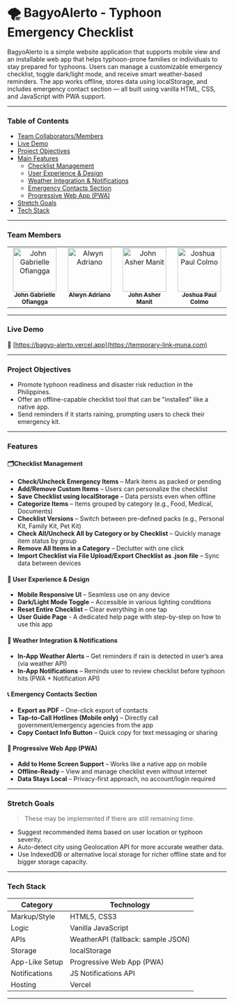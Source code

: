 # 🌪️ BagyoAlerto - Typhoon Emergency Checklist

BagyoAlerto is a simple website application that supports mobile view and an installable web app that helps typhoon-prone families or individuals to stay prepared for typhoons. Users can manage a customizable emergency checklist, toggle dark/light mode, and receive smart weather-based reminders. The app works offline, stores data using localStorage, and includes emergency contact section — all built using vanilla HTML, CSS, and JavaScript with PWA support.

---

### Table of Contents

- [Team Collaborators/Members](#team-members)
- [Live Demo](#live-demo)
- [Project Objectives](#project-objectives)
- [Main Features](#features)
  - [Checklist Management](#features)
  - [User Experience & Design](#features)
  - [Weather Integration & Notifications](#features)
  - [Emergency Contacts Section](#features)
  - [Progressive Web App (PWA)](#features)
- [Stretch Goals](#stretch-goals)
- [Tech Stack](#tech-stack)

---

### Team Members
<table>
  <tbody>
    <tr>
      <td align="center" valign="top" width="14.28%">
        <a href="https://github.com/GABlane">
          <img src="https://avatars.githubusercontent.com/u/154031355?v=4" width="100px;" alt="John Gabrielle Ofiangga"/>
          <br/>
          <sub>
          <b>
            John Gabrielle Ofiangga
          </b>
          </sub>
        </a>
      <td align="center" valign="top" width="14.28%">
        <a href="https://github.com/sis0n">
          <img src="https://avatars.githubusercontent.com/u/149801329?v=4" width="100px;" alt="Alwyn Adriano"/>
          <br/>
          <sub>
          <b>
            Alwyn Adriano
          </b>
          </sub>
        </a>
      </td>
      <td align="center" valign="top" width="14.28%">
        <a href="https://github.com/99lash">
          <img src="https://avatars.githubusercontent.com/u/124173983?v=4" width="100px;" alt="John Asher Manit"/>
          <br/>
          <sub>
          <b>
            John Asher Manit
          </b>
          </sub>
        </a>
      </td>
      <td align="center" valign="top" width="14.28%">
        <a href="https://github.com/merikh2004">
          <img src="https://avatars.githubusercontent.com/u/147936249?v=4" width="100px;" alt="Joshua Paul Colmo"/>
          <br/>
          <sub>
          <b>
            Joshua Paul Colmo
          </b>
          </sub>
        </a>
      </td>
    </tr>
  </tbody>
</table>

---

### Live Demo

🔗 [https://bagyo-alerto.vercel.app](https://temporary-link-muna.com)

---

### Project Objectives

- Promote typhoon readiness and disaster risk reduction in the Philippines.
- Offer an offline-capable checklist tool that can be "installed" like a native app.
- Send reminders if it starts raining, prompting users to check their emergency kit.

---

### Features

#### 🗂️Checklist Management
- **Check/Uncheck Emergency Items** – Mark items as packed or pending
- **Add/Remove Custom Items** – Users can personalize the checklist
- **Save Checklist using localStorage** – Data persists even when offline
- **Categorize Items** – Items grouped by category (e.g., Food, Medical, Documents)
- **Checklist Versions** – Switch between pre-defined packs (e.g., Personal Kit, Family Kit, Pet Kit)
- **Check All/Uncheck All by Category or by Checklist** – Quickly manage item status by group
- **Remove All Items in a Category** – Declutter with one click
- **Import Checklist via File Upload/Export Checklist as .json file** – Sync data between devices

#### 📱 User Experience & Design
- **Mobile Responsive UI** – Seamless use on any device
- **Dark/Light Mode Toggle** – Accessible in various lighting conditions
- **Reset Entire Checklist** – Clear everything in one tap
- **User Guide Page** - A dedicated help page with step-by-step on how to use this app


#### 📡 Weather Integration & Notifications
- **In-App Weather Alerts** – Get reminders if rain is detected in user’s area (via weather API)
- **In-App Notifications** – Reminds user to review checklist before typhoon hits (PWA + Notification API)

#### 📞 Emergency Contacts Section
- **Export as PDF** – One-click export of contacts
- **Tap-to-Call Hotlines (Mobile only)** – Directly call government/emergency agencies from the app
- **Copy Contact Info Button** – Quick copy for text messaging or sharing

#### 🧩 Progressive Web App (PWA)
- **Add to Home Screen Support** – Works like a native app on mobile
- **Offline-Ready** – View and manage checklist even without internet
- **Data Stays Local** – Privacy-first approach, no account/login required

---

### Stretch Goals

> These may be implemented if there are still remaining time.

- Suggest recommended items based on user location or typhoon severity.
- Auto-detect city using Geolocation API for more accurate weather data.
- Use IndexedDB or alternative local storage for richer offline state and for bigger storage capacity.

---

### Tech Stack

| Category       | Technology                         |
| -------------- | ---------------------------------- |
| Markup/Style   | HTML5, CSS3                        |
| Logic          | Vanilla JavaScript                 |
| APIs           | WeatherAPI (fallback: sample JSON) |
| Storage        | localStorage                       |
| App-Like Setup | Progressive Web App (PWA)          |
| Notifications  | JS Notifications API               |
| Hosting        | Vercel                             |

---

<!-- 
## Documentation
You can find our documentation on our
[website](https://stretch-goal-muna.com) 
-->